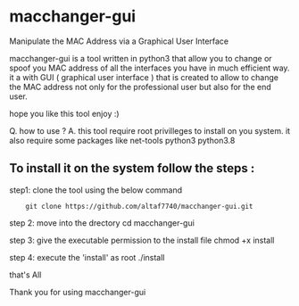# macchanger-gui
Manipulate the MAC Address via a Graphical User Interface


macchanger-gui is a tool written in python3 that allow you to change or spoof you MAC address
of all the interfaces you have in much efficient way. it a  with GUI ( graphical user interface ) that 
is created to allow to change the MAC address not only for the professional user but also for the 
end user.

hope you like this tool
enjoy :)

Q. how to use ?
A. this tool require root privilleges to install on you system. 
    it also require some packages like net-tools python3 python3.8
    
To install it on the system follow the steps :
-
step1: clone the tool using the below command

        git clone https://github.com/altaf7740/macchanger-gui.git
        
step 2: move into the drectory
        cd macchanger-gui
        
step 3: give the executable permission to the install file
        chmod +x install
        
step 4: execute the 'install' as root
        ./install
        
  
that's All

Thank you for using macchanger-gui
